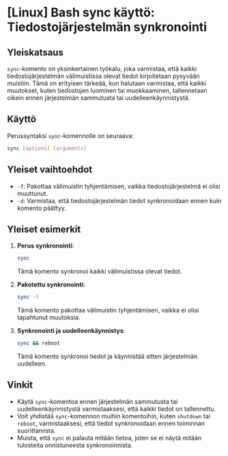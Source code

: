 # [Linux] Bash sync käyttö: Tiedostojärjestelmän synkronointi

## Yleiskatsaus
`sync`-komento on yksinkertainen työkalu, joka varmistaa, että kaikki tiedostojärjestelmän välimuistissa olevat tiedot kirjoitetaan pysyvään muistiin. Tämä on erityisen tärkeää, kun halutaan varmistaa, että kaikki muutokset, kuten tiedostojen luominen tai muokkaaminen, tallennetaan oikein ennen järjestelmän sammutusta tai uudelleenkäynnistystä.

## Käyttö
Perussyntaksi `sync`-komennolle on seuraava:

```bash
sync [options] [arguments]
```

## Yleiset vaihtoehdot
- `-f`: Pakottaa välimuistin tyhjentämisen, vaikka tiedostojärjestelmä ei olisi muuttunut.
- `-d`: Varmistaa, että tiedostojärjestelmän tiedot synkronoidaan ennen kuin komento päättyy.

## Yleiset esimerkit
1. **Perus synkronointi**:
   ```bash
   sync
   ```
   Tämä komento synkronoi kaikki välimuistissa olevat tiedot.

2. **Pakotettu synkronointi**:
   ```bash
   sync -f
   ```
   Tämä komento pakottaa välimuistin tyhjentämisen, vaikka ei olisi tapahtunut muutoksia.

3. **Synkronointi ja uudelleenkäynnistys**:
   ```bash
   sync && reboot
   ```
   Tämä komento synkronoi tiedot ja käynnistää sitten järjestelmän uudelleen.

## Vinkit
- Käytä `sync`-komentoa ennen järjestelmän sammutusta tai uudelleenkäynnistystä varmistaaksesi, että kaikki tiedot on tallennettu.
- Voit yhdistää `sync`-komennon muihin komentoihin, kuten `shutdown` tai `reboot`, varmistaaksesi, että tiedot synkronoidaan ennen toiminnan suorittamista.
- Muista, että `sync` ei palauta mitään tietoa, joten se ei näytä mitään tulosteita onnistuneesta synkronoinnista.